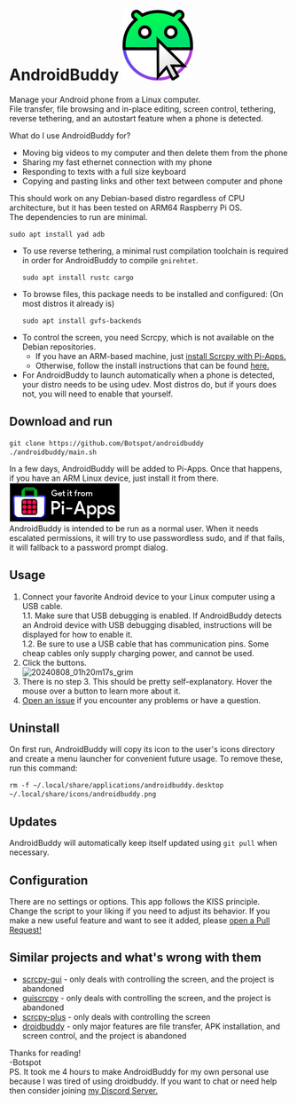 # AndroidBuddy ![logo](https://github.com/Botspot/androidbuddy/blob/main/logo.png?raw=true)
Manage your Android phone from a Linux computer.  
File transfer, file browsing and in-place editing, screen control, tethering, reverse tethering, and an autostart feature when a phone is detected.

What do I use AndroidBuddy for?
- Moving big videos to my computer and then delete them from the phone
- Sharing my fast ethernet connection with my phone
- Responding to texts with a full size keyboard
- Copying and pasting links and other text between computer and phone

This should work on any Debian-based distro regardless of CPU architecture, but it has been tested on ARM64 Raspberry Pi OS.  
The dependencies to run are minimal.
```
sudo apt install yad adb
```
- To use reverse tethering, a minimal rust compilation toolchain is required in order for AndroidBuddy to compile `gnirehtet`.
    ```
    sudo apt install rustc cargo
    ```
- To browse files, this package needs to be installed and configured: (On most distros it already is)
    ```
    sudo apt install gvfs-backends
    ```
- To control the screen, you need Scrcpy, which is not available on the Debian repositories.  
  - If you have an ARM-based machine, just [install Scrcpy with Pi-Apps.](https://pi-apps.io/install-app/install-scrcpy-on-raspberry-pi/)  
  - Otherwise, follow the install instructions that can be found [here.](https://github.com/Genymobile/scrcpy/blob/master/doc/linux.md)  
- For AndroidBuddy to launch automatically when a phone is detected, your distro needs to be using udev. Most distros do, but if yours does not, you will need to enable that yourself.
## Download and run
```
git clone https://github.com/Botspot/androidbuddy
./androidbuddy/main.sh
```
In a few days, AndroidBuddy will be added to Pi-Apps. Once that happens, if you have an ARM Linux device, just install it from there.  
[![badge](https://github.com/Botspot/pi-apps/blob/master/icons/badge.png?raw=true)](https://github.com/Botspot/pi-apps)  
AndroidBuddy is intended to be run as a normal user. When it needs escalated permissions, it will try to use passwordless sudo, and if that fails, it will fallback to a password prompt dialog.  

## Usage

1. Connect your favorite Android device to your Linux computer using a USB cable.  
    1.1. Make sure that USB debugging is enabled. If AndroidBuddy detects an Android device with USB debugging disabled, instructions will be displayed for how to enable it.  
    1.2. Be sure to use a USB cable that has communication pins. Some cheap cables only supply charging power, and cannot be used.  
2. Click the buttons.  
    ![20240808_01h20m17s_grim](https://github.com/user-attachments/assets/48d7f626-bf6b-42d1-81a5-da56bc13e667)
3. There is no step 3. This should be pretty self-explanatory. Hover the mouse over a button to learn more about it.
4. [Open an issue](https://github.com/Botspot/androidbuddy/issues/new/choose) if you encounter any problems or have a question.

## Uninstall
On first run, AndroidBuddy will copy its icon to the user's icons directory and create a menu launcher for convenient future usage. To remove these, run this command:
```
rm -f ~/.local/share/applications/androidbuddy.desktop ~/.local/share/icons/androidbuddy.png
```

## Updates
AndroidBuddy will automatically keep itself updated using `git pull` when necessary.

## Configuration

There are no settings or options. This app follows the KISS principle. Change the script to your liking if you need to adjust its behavior. If you make a new useful feature and want to see it added, please [open a Pull Request!](https://github.com/Botspot/androidbuddy/pulls)

## Similar projects and what's wrong with them
- [scrcpy-gui](https://github.com/Tomotoes/scrcpy-gui) - only deals with controlling the screen, and the project is abandoned
- [guiscrcpy](https://github.com/srevinsaju/guiscrcpy) - only deals with controlling the screen, and the project is abandoned
- [scrcpy-plus](https://github.com/Frontesque/scrcpy-plus) - only deals with controlling the screen
- [droidbuddy](https://gitlab.com/gazlene/droidbuddy) - only major features are file transfer, APK installation, and screen control, and the project is abandoned

Thanks for reading!  
-Botspot  
PS. It took me 4 hours to make AndroidBuddy for my own personal use because I was tired of using droidbuddy. If you want to chat or need help then consider joining [my Discord Server.](https://discord.gg/RXSTvaUvuu)
